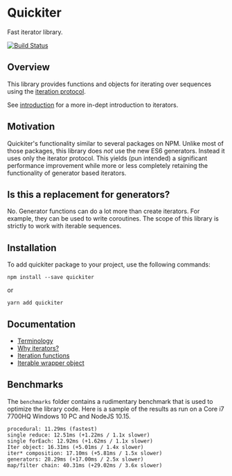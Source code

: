 # Quickiter

Fast iterator library.

[![Build Status](https://travis-ci.org/foxbunny/quickiter.svg?branch=master)](https://travis-ci.org/foxbunny/quickiter)

## Overview

This library provides functions and objects for iterating over sequences 
using the [iteration protocol](https://mzl.la/2HACVDf).

See [introduction](./docs/introduction.md) for a more in-dept introduction to
iterators.

## Motivation

Quickiter's functionality similar to several packages on NPM. Unlike most of 
those packages, this library does *not* use the new ES6 generators. Instead 
it uses only the iterator protocol. This yields (pun intended) a significant 
performance improvement while more or less completely retaining the 
functionality of generator based iterators.

## Is this a replacement for generators?

No. Generator functions can do a lot more than create iterators. For example,
they can be used to write coroutines. The scope of this library is strictly 
to work with iterable sequences.

## Installation

To add quickiter package to your project, use the following commands:

```
npm install --save quickiter
```

or

```
yarn add quickiter
```

## Documentation

- [Terminology](docs/terminology.md)
- [Why iterators?](./docs/introduction.md)
- [Iteration functions](./docs/functions.md)
- [Iterable wrapper object](./docs/iter.md)

## Benchmarks

The `benchmarks` folder contains a rudimentary benchmark that is used to 
optimize the library code. Here is a sample of the results as run on a Core 
i7 7700HQ Windows 10 PC and NodeJS 10.15.

```
procedural: 11.29ms (fastest)
single reduce: 12.51ms (+1.22ms / 1.1x slower)
single forEach: 12.92ms (+1.62ms / 1.1x slower)
Iter object: 16.31ms (+5.01ms / 1.4x slower)
iter* composition: 17.10ms (+5.81ms / 1.5x slower)
generators: 28.29ms (+17.00ms / 2.5x slower)
map/filter chain: 40.31ms (+29.02ms / 3.6x slower)
```
